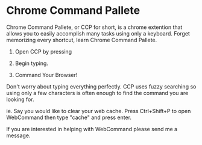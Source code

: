 Chrome Command Pallete
==========

Chrome Command Pallete, or CCP for short, is a chrome extention that allows you to easily accomplish many tasks using
only a keyboard.  Forget memorizing every shortcut, learn Chrome Command Pallete.


1) Open CCP by pressing <UNDEDIRMINED KEY COMBINATION>

2) Begin typing.

3) Command Your Browser!


Don't worry about typing everything perfectly.  CCP uses fuzzy searching so using only a few characters is often
enough to find the command you are looking for.

ie. Say you would like to clear your web cache.  Press Ctrl+Shift+P to open WebCommand then type "cache" and press enter.



If you are interested in helping with WebCommand please send me a message.
